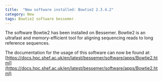 ```yaml
---
title:  "New software installed: Bowtie2 2.3.4.2"
category: New
tags: Bowtie2 software bessemer
---
```

The software Bowtie2 has been installed on Bessemer.
Bowtie2 is an ultrafast and memory-efficient tool for aligning sequencing reads to long reference sequences. 

The documentation for the usage of this software can now be found at: [https://docs.hpc.shef.ac.uk/en/latest/bessemer/software/apps/Bowtie2.html](https://docs.hpc.shef.ac.uk/en/latest/bessemer/software/apps/Bowtie2.html)